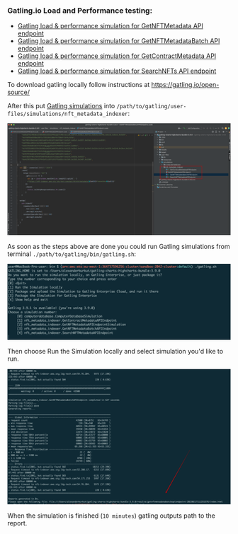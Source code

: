 
### Gatling.io Load and Performance testing:

- [Gatling load & performance simulation for GetNFTMetadata API endpoint](./simulations/GetNFTMetadataAPIEndpoint.scala)
- [Gatling load & performance simulation for GetNFTMetadataBatch API endpoint](./simulations/GetNFTMetadataBatchAPIEndpoint.scala)
- [Gatling load & performance simulation for GetContractMetadata API endpoint](./simulations/GetContractMetadataAPIEndpoint.scala)
- [Gatling load & performance simulation for SearchNFTs API endpoint](./simulations/SearchNFTMetadataAPIEndpoint.scala)

To download gatling locally follow instructions at https://gatling.io/open-source/ 

After this put [Gatling simulations](./simulations) into `/path/to/gatling/user-files/simulations/nft_metadata_indexer`:


![Gatling simulations path](./images/gatling-simulations.png)


As soon as the steps above are done you could run Gatling simulations from terminal `./path/to/gatling/bin/gatling.sh`:

![Gatling choose simulations](./images/gatling-choose-simulation.png)


Then choose Run the Simulation locally and select simulation you'd like to run.

![Gatling simulation results](./images/gatling-simulation-results.png)

When the simulation is finished (`10 minutes`) gatling outputs path to the report.
